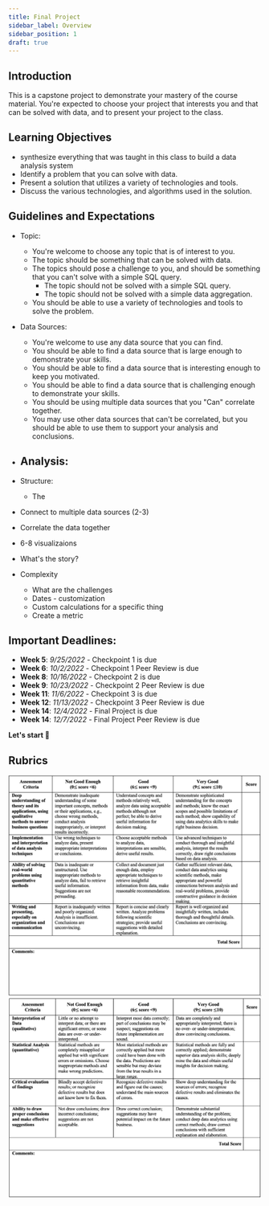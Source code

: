 ```yaml
---
title: Final Project
sidebar_label: Overview
sidebar_position: 1
draft: true
---
```


## Introduction
This is a capstone project to demonstrate your mastery of the course material. You're expected to choose your project that interests you and that can be solved with data, and to present your project to the class.

## Learning Objectives
- synthesize everything that was taught in this class to build a data analysis system
- Identify a problem that you can solve with data.
- Present a solution that utilizes a variety of technologies and tools.
- Discuss the various technologies, and algorithms used in the solution.

## Guidelines and Expectations
- Topic:
  - You're welcome to choose any topic that is of interest to you.
  - The topic should be something that can be solved with data.
  - The topics should pose a challenge to you, and should be something that you can't solve with a simple SQL query.
    - The topic should not be solved with a simple SQL query.
    - The topic should not be solved with a simple data aggregation.
  - You should be able to use a variety of technologies and tools to solve the problem.

- Data Sources:
  - You're welcome to use any data source that you can find.
  - You should be able to find a data source that is large enough to demonstrate your skills.
  - You should be able to find a data source that is interesting enough to keep you motivated.
  - You should be able to find a data source that is challenging enough to demonstrate your skills.
  - You should be using multiple data sources that you "Can" correlate together.
  - You may use other data sources that can't be correlated, but you should be able to use them to support your analysis and conclusions.

- Analysis:
  - 

- Structure:
  - The 


- Connect to multiple data sources (2-3)
- Correlate the data together 
- 6-8 visualizaions
- What's the story?
- Complexity 
  - What are the challenges 
   - Dates - customization
  - Custom calculations for a specific thing
   - Create a metric

## Important Deadlines:
  - **Week 5**: *9/25/2022* - Checkpoint 1 is due
  - **Week 6**: *10/2/2022* - Checkpoint 1 Peer Review is due
  - **Week 8**: *10/16/2022* - Checkpoint 2 is due
  - **Week 9**: *10/23/2022* - Checkpoint 2 Peer Review is due
  - **Week 11**: *11/6/2022* - Checkpoint 3 is due
  - **Week 12**: *11/13/2022* - Checkpoint 3 Peer Review is due
  - **Week 14**: *12/4/2022* - Final Project is due
  - **Week 14**: *12/7/2022* - Final Project Peer Review is due




**Let's start 🏁**


## Rubrics
![Part1](images/rubrics1.png)
![Part2](images/rubrics2.png)